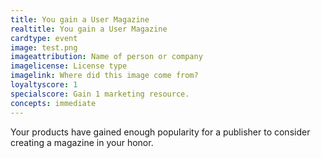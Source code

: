```yaml
---
title: You gain a User Magazine
realtitle: You gain a User Magazine
cardtype: event
image: test.png
imageattribution: Name of person or company
imagelicense: License type
imagelink: Where did this image come from?
loyaltyscore: 1
specialscore: Gain 1 marketing resource.
concepts: immediate
---
```


Your products have gained enough popularity for a publisher to consider creating a magazine in your honor.
